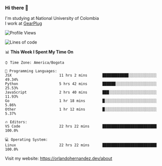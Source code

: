 ### Hi there 👋


<!--**AR4Z/AR4Z** is a ✨ _special_ ✨ repository because its `README.md` (this file) appears on your GitHub profile.

Here are some ideas to get you started:-->
I'm studying at National University of Colombia
<br>
I work at <a href="https://gearplug.io/en/">GearPlug</a>
<br>

<!--START_SECTION:waka-->
![Profile Views](http://img.shields.io/badge/Profile%20Views-1-blue)

![Lines of code](https://img.shields.io/badge/From%20Hello%20World%20I%27ve%20Written-18.4%20million%20lines%20of%20code-blue)

📊 **This Week I Spent My Time On** 

```text
⌚︎ Time Zone: America/Bogota

💬 Programming Languages: 
JSX                      11 hrs 2 mins       ████████████░░░░░░░░░░░░░   49.34% 
Python                   5 hrs 42 mins       ██████░░░░░░░░░░░░░░░░░░░   25.53% 
JavaScript               2 hrs 40 mins       ███░░░░░░░░░░░░░░░░░░░░░░   11.93% 
Go                       1 hr 18 mins        █░░░░░░░░░░░░░░░░░░░░░░░░   5.86% 
Other                    1 hr 12 mins        █░░░░░░░░░░░░░░░░░░░░░░░░   5.37%

🔥 Editors: 
VS Code                  22 hrs 22 mins      █████████████████████████   100.0%

💻 Operating System: 
Linux                    22 hrs 22 mins      █████████████████████████   100.0%

```


<!--END_SECTION:waka-->


Visit my website: https://orlandohernandez.dev/about

